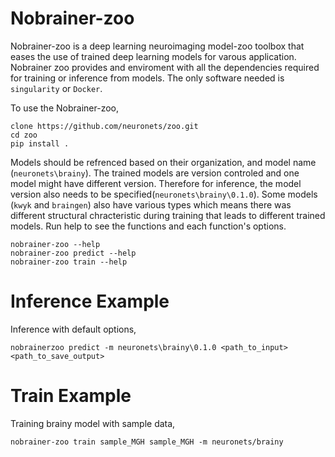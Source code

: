# Nobrainer-zoo
Nobrainer-zoo is a deep learning neuroimaging model-zoo toolbox that eases the use of trained deep learning models for varous application. Nobrainer zoo provides and enviroment with all the dependencies required for training or inference from models. The only software needed is `singularity` or `Docker`.

To use the Nobrainer-zoo,

```
clone https://github.com/neuronets/zoo.git
cd zoo
pip install .

```

Models should be refrenced based on their organization, and model name (`neuronets\brainy`). The trained models are version controled and one model might have different version. Therefore for inference, the model version also needs to be specified(`neuronets\brainy\0.1.0`). 
Some models (`kwyk` and `braingen`) also have various types which means there was different structural chracteristic during training that leads to different trained models. Run help to see the functions and each function's options.

```
nobrainer-zoo --help
nobrainer-zoo predict --help
nobrainer-zoo train --help
```

# Inference Example

Inference with default options,

```
nobrainerzoo predict -m neuronets\brainy\0.1.0 <path_to_input> <path_to_save_output>
```

# Train Example

Training brainy model with sample data,

```
nobrainer-zoo train sample_MGH sample_MGH -m neuronets/brainy
```
